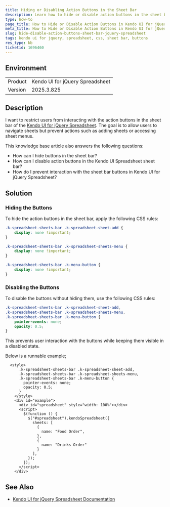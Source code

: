 ```yaml
---
title: Hiding or Disabling Action Buttons in the Sheet Bar
description: Learn how to hide or disable action buttons in the sheet bar of the Kendo UI for jQuery Spreadsheet. 
type: how-to
page_title: How to Hide or Disable Action Buttons in Kendo UI for jQuery Spreadsheet's Sheet Bar
meta_title: How to Hide or Disable Action Buttons in Kendo UI for jQuery Spreadsheet's Sheet Bar
slug: hide-disable-action-buttons-sheet-bar-jquery-spreadsheet
tags: kendo ui for jquery, spreadsheet, css, sheet bar, buttons
res_type: kb
ticketid: 1696460
---
```


## Environment

<table>
<tbody>
<tr>
<td> Product </td>
<td> Kendo UI for jQuery Spreadsheet </td>
</tr>
<tr>
<td> Version </td>
<td> 2025.3.825</td>
</tr>
</tbody>
</table>

## Description

I want to restrict users from interacting with the action buttons in the sheet bar of the [Kendo UI for jQuery Spreadsheet](https://docs.telerik.com/kendo-ui/api/javascript/spreadsheet/overview). The goal is to allow users to navigate sheets but prevent actions such as adding sheets or accessing sheet menus.

This knowledge base article also answers the following questions:
- How can I hide buttons in the sheet bar?
- How can I disable action buttons in the Kendo UI Spreadsheet sheet bar?
- How do I prevent interaction with the sheet bar buttons in Kendo UI for jQuery Spreadsheet?

## Solution

### Hiding the Buttons
To hide the action buttons in the sheet bar, apply the following CSS rules:
```css
.k-spreadsheet-sheets-bar .k-spreadsheet-sheet-add {
    display: none !important;
}

.k-spreadsheet-sheets-bar .k-spreadsheet-sheets-menu {
    display: none !important;
}

.k-spreadsheet-sheets-bar .k-menu-button {
    display: none !important;
}
```

### Disabling the Buttons
To disable the buttons without hiding them, use the following CSS rules:
```css
.k-spreadsheet-sheets-bar .k-spreadsheet-sheet-add,
.k-spreadsheet-sheets-bar .k-spreadsheet-sheets-menu,
.k-spreadsheet-sheets-bar .k-menu-button {
    pointer-events: none;
    opacity: 0.5;
}
```
This prevents user interaction with the buttons while keeping them visible in a disabled state.

Below is a runnable example;

```dojo
  <style>
      .k-spreadsheet-sheets-bar .k-spreadsheet-sheet-add,
      .k-spreadsheet-sheets-bar .k-spreadsheet-sheets-menu,
      .k-spreadsheet-sheets-bar .k-menu-button {
        pointer-events: none;
        opacity: 0.5;
      }
    </style>
    <div id="example">
      <div id="spreadsheet" style="width: 100%"></div>
      <script>
        $(function () {
          $("#spreadsheet").kendoSpreadsheet({          
            sheets: [
              {
                name: "Food Order",
              },
              {
                name: "Drinks Order"
              }
            ],
          });          
        });
      </script>
    </div>
```

## See Also

- [Kendo UI for jQuery Spreadsheet Documentation](https://www.telerik.com/kendo-jquery-ui/documentation/controls/spreadsheet/overview)
